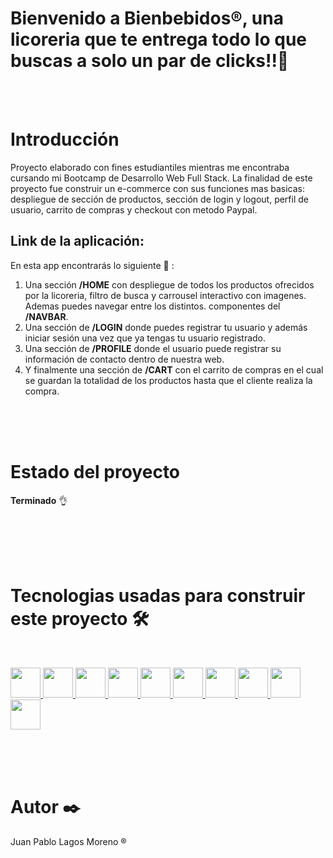 <h1>Bienvenido a Bienbebidos®, una licoreria que te entrega todo lo que buscas a solo un par de clicks!!🥂</h1> 
<br>
<br>
<h1>Introducción</h1>

<p>Proyecto elaborado con fines estudiantiles mientras me encontraba cursando mi Bootcamp de Desarrollo Web Full Stack. La finalidad de este proyecto fue construir un
e-commerce con sus funciones mas basicas: despliegue de sección de productos, sección de login y logout, perfil de usuario, carrito de compras y checkout con metodo Paypal.
</p>

## Link de la aplicación: 

En esta app encontrarás lo siguiente 🧾	 :
1. Una sección **/HOME** con despliegue de todos los productos ofrecidos por la licoreria, filtro de busca y carrousel interactivo con imagenes. Ademas puedes navegar entre los distintos.
componentes del **/NAVBAR**.
2. Una sección de **/LOGIN** donde puedes registrar tu usuario y además iniciar sesión una vez que ya tengas tu usuario registrado.
3. Una sección de **/PROFILE** donde el usuario puede registrar su información de contacto dentro de nuestra web.
4. Y finalmente una sección de **/CART** con el carrito de compras en el cual se guardan la totalidad de los productos hasta que el cliente realiza la compra.
<br>
<br>
<br>
<h1>Estado del proyecto </h1>

**Terminado** 👌

<br>
<br>
<br>
<br>
<h1> Tecnologias usadas para construir este proyecto 🛠️</h1>
<br>
<p>
    <a href="https://developer.mozilla.org/en-US/docs/Web/HTML">
        <img src="https://cdn-icons-png.flaticon.com/512/919/919827.png" height="48" width="48"/>
    </a>
    <a href="https://developer.mozilla.org/en-US/docs/Web/CSS">
        <img src="https://cdn-icons-png.flaticon.com/512/919/919826.png" height="48" width="48"/>
    </a>
    <a href="https://developer.mozilla.org/en-US/docs/Web/JavaScript">
        <img src="https://cdn-icons-png.flaticon.com/512/5968/5968292.png" height="48" width="48" />
    </a>
    <a href="https://getbootstrap.com/docs/5.2/getting-started/introduction/">
        <img src="https://upload.wikimedia.org/wikipedia/commons/thumb/b/b2/Bootstrap_logo.svg/602px-Bootstrap_logo.svg.png" height="48" width="48" />
    </a>
    <a href="https://reactjs.org/docs/getting-started.html">
        <img src="https://upload.wikimedia.org/wikipedia/commons/thumb/4/47/React.svg/1200px-React.svg.png" height="48" width="48"/>
    </a>
    <a href="https://expressjs.com/">
        <img src="https://miro.medium.com/max/960/1*X7a7F-yXRUAGLGLzdlGQMA.png" height="48" width="48"/>
    </a>
    <a href="https://docs.npmjs.com/">
        <img src="https://encrypted-tbn0.gstatic.com/images?q=tbn:ANd9GcTh9vC2g2zT7TKq_T2hgXPm50Kmg8lrwDSZGcujUf21JQ&s" height="48" width="48"/>
    </a>
     <a href="https://www.mongodb.com/es">
        <img src="https://www.dblandit.com/img/educacion/mongodb.jpg" height="48" width="48"/>
    </a>
      <a href="https://code.visualstudio.com/">
        <img src="https://encrypted-tbn0.gstatic.com/images?q=tbn:ANd9GcQCs7_EKbgALLq-gRSjih3SyFRSRX7uVa9Xzag8G_JIIQ&s" height="48" width="48"/>
    </a>
      <a href="https://mui.com/material-ui/getting-started/installation/">
        <img src="https://mui.com/static/logo.png" height="48" width="48"/>
    </a>
</p>
<br>
<br>
<br>
<h1> Autor ✒️ </h1>
<p> Juan Pablo Lagos Moreno ® </p>
